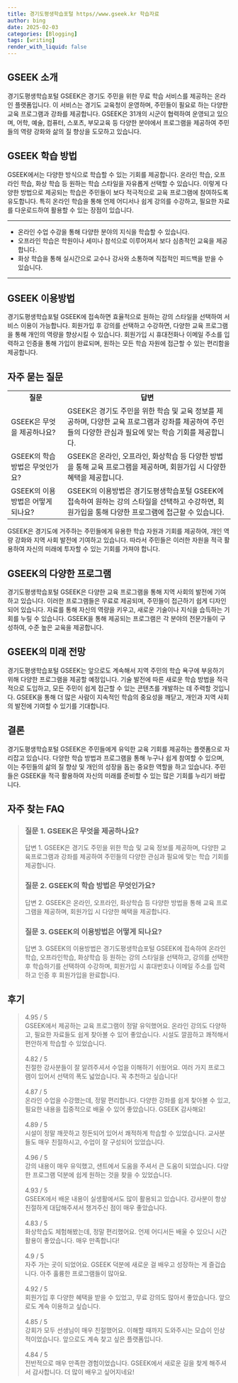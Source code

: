 ```yaml
---
title: 경기도평생학습포털 https//www.gseek.kr 학습자료
author: bing
date: 2025-02-03
categories: [Blogging]
tags: [writing]
render_with_liquid: false
---
```



<h2 id='GSEEK_소개'>GSEEK 소개</h2>

<p>경기도평생학습포털 GSEEK은 경기도 주민을 위한 무료 학습 서비스를 제공하는 온라인 플랫폼입니다. 이 서비스는 경기도 교육청이 운영하며, 주민들이 필요로 하는 다양한 교육 프로그램과 강좌를 제공합니다. GSEEK은 31개의 시군이 협력하여 운영되고 있으며, 어학, 예술, 컴퓨터, 스포츠, 부모교육 등 다양한 분야에서 프로그램을 제공하여 주민들의 역량 강화와 삶의 질 향상을 도모하고 있습니다.</p>

<h2 id='GSEEK_학습_방법'>GSEEK 학습 방법</h2>

<p>GSEEK에서는 다양한 방식으로 학습할 수 있는 기회를 제공합니다. 온라인 학습, 오프라인 학습, 화상 학습 등 원하는 학습 스타일을 자유롭게 선택할 수 있습니다. 이렇게 다양한 방법으로 제공되는 학습은 주민들이 보다 적극적으로 교육 프로그램에 참여하도록 유도합니다. 특히 온라인 학습을 통해 언제 어디서나 쉽게 강의를 수강하고, 필요한 자료를 다운로드하여 활용할 수 있는 장점이 있습니다.</p>

<hr />

<ul>
    <li>온라인 수업 수강을 통해 다양한 분야의 지식을 학습할 수 있습니다.</li>
    <li>오프라인 학습은 학원이나 세미나 참석으로 이루어져서 보다 심층적인 교육을 제공합니다.</li>
    <li>화상 학습을 통해 실시간으로 교수나 강사와 소통하며 직접적인 피드백을 받을 수 있습니다.</li>
</ul>

<hr />

<h2 id='GSEEK_이용방법'>GSEEK 이용방법</h2>

<p>경기도평생학습포털 GSEEK에 접속하면 효율적으로 원하는 강의 스타일을 선택하여 서비스 이용이 가능합니다. 회원가입 후 강의를 선택하고 수강하면, 다양한 교육 프로그램을 통해 개인의 역량을 향상시킬 수 있습니다. 회원가입 시 휴대전화나 이메일 주소를 입력하고 인증을 통해 가입이 완료되며, 원하는 모든 학습 자원에 접근할 수 있는 편리함을 제공합니다.</p>

<h2 id='자주_묻는_질문'>자주 묻는 질문</h2>

<table>
    <tr>
        <td style="text-align: center; height: 17px;"><b>질문</b></td>
        <td style="text-align: center; height: 17px;"><b>답변</b></td>
    </tr>
    <tr>
        <td>GSEEK은 무엇을 제공하나요?</td>
        <td>GSEEK은 경기도 주민을 위한 학습 및 교육 정보를 제공하며, 다양한 교육 프로그램과 강좌를 제공하여 주민들의 다양한 관심과 필요에 맞는 학습 기회를 제공합니다.</td>
    </tr>
    <tr>
        <td>GSEEK의 학습 방법은 무엇인가요?</td>
        <td>GSEEK은 온라인, 오프라인, 화상학습 등 다양한 방법을 통해 교육 프로그램을 제공하며, 회원가입 시 다양한 혜택을 제공합니다.</td>
    </tr>
    <tr>
        <td>GSEEK의 이용방법은 어떻게 되나요?</td>
        <td>GSEEK의 이용방법은 경기도평생학습포털 GSEEK에 접속하여 원하는 강의 스타일을 선택하고 수강하면, 회원가입을 통해 다양한 프로그램에 접근할 수 있습니다.</td>
    </tr>
</table>

<p>GSEEK은 경기도에 거주하는 주민들에게 유용한 학습 자원과 기회를 제공하여, 개인 역량 강화와 지역 사회 발전에 기여하고 있습니다. 따라서 주민들은 이러한 자원을 적극 활용하여 자신의 미래에 투자할 수 있는 기회를 가져야 합니다.</p>

<h2 id='GSEEK_프로그램'>GSEEK의 다양한 프로그램</h2>

<p>경기도평생학습포털 GSEEK은 다양한 교육 프로그램을 통해 지역 사회의 발전에 기여하고 있습니다. 이러한 프로그램들은 무료로 제공되며, 주민들이 접근하기 쉽게 디자인되어 있습니다. 자료를 통해 자신의 역량을 키우고, 새로운 기술이나 지식을 습득하는 기회를 누릴 수 있습니다. GSEEK을 통해 제공되는 프로그램은 각 분야의 전문가들이 구성하여, 수준 높은 교육을 제공합니다.</p>

<h2 id='미래_전망'>GSEEK의 미래 전망</h2>

<p>경기도평생학습포털 GSEEK는 앞으로도 계속해서 지역 주민의 학습 욕구에 부응하기 위해 다양한 프로그램을 제공할 예정입니다. 기술 발전에 따른 새로운 학습 방법을 적극적으로 도입하고, 모든 주민이 쉽게 접근할 수 있는 콘텐츠를 개발하는 데 주력할 것입니다. GSEEK을 통해 더 많은 사람이 지속적인 학습의 중요성을 깨닫고, 개인과 지역 사회의 발전에 기여할 수 있기를 기대합니다.</p>

<h2 id='결론'>결론</h2>

<p>경기도평생학습포털 GSEEK은 주민들에게 유익한 교육 기회를 제공하는 플랫폼으로 자리잡고 있습니다. 다양한 학습 방법과 프로그램을 통해 누구나 쉽게 참여할 수 있으며, 이는 주민들의 삶의 질 향상 및 개인의 성장을 돕는 중요한 역할을 하고 있습니다. 주민들은 GSEEK을 적극 활용하여 자신의 미래를 준비할 수 있는 많은 기회를 누리기 바랍니다.</p>


<h2 id='자주_찾는_FAQ'>자주 찾는 FAQ</h2>
<div itemscope="" itemtype="https://schema.org/FAQPage">
<blockquote>
<div itemscope="" itemprop="mainEntity" itemtype="https://schema.org/Question">
<h3 itemprop="name">질문 1. GSEEK은 무엇을 제공하나요?</h3>
<div itemscope="" itemprop="acceptedAnswer" itemtype="https://schema.org/Answer">
<span itemprop="text">
<p>답변 1. GSEEK은 경기도 주민을 위한 학습 및 교육 정보를 제공하며, 다양한 교육프로그램과 강좌를 제공하여 주민들의 다양한 관심과 필요에 맞는 학습 기회를 제공합니다.</p>
</span>
</div>
</div>
<div itemscope="" itemprop="mainEntity" itemtype="https://schema.org/Question">
<h3 itemprop="name">질문 2. GSEEK의 학습 방법은 무엇인가요?</h3>
<div itemscope="" itemprop="acceptedAnswer" itemtype="https://schema.org/Answer">
<span itemprop="text">
<p>답변 2. GSEEK은 온라인, 오프라인, 화상학습 등 다양한 방법을 통해 교육 프로그램을 제공하며, 회원가입 시 다양한 혜택을 제공합니다.</p>
</span>
</div>
</div>
<div itemscope="" itemprop="mainEntity" itemtype="https://schema.org/Question">
<h3 itemprop="name">질문 3. GSEEK의 이용방법은 어떻게 되나요?</h3>
<div itemscope="" itemprop="acceptedAnswer" itemtype="https://schema.org/Answer">
<span itemprop="text">
<p>답변 3. GSEEK의 이용방법은 경기도평생학습포털 GSEEK에 접속하여 온라인학습, 오프라인학습, 화상학습 등 원하는 강의 스타일을 선택하고, 강의를 선택한 후 학습하기를 선택하여 수강하며, 회원가입 시 휴대번호나 이메일 주소를 입력하고 인증 후 회원가입을 완료합니다.</p>
</span>
</div>
</div>
</blockquote>
</div>
<h2 id='후기'>후기</h2>
<div itemscope itemtype="https://schema.org/Product">
  <blockquote>
  <div itemprop="review" itemscope itemtype="https://schema.org/Review">
      <div itemprop="reviewRating" itemscope itemtype="https://schema.org/Rating"> <span itemprop="ratingValue">4.95</span> / <span itemprop="bestRating">5</span> </div>
      <span itemprop="reviewBody">GSEEK에서 제공하는 교육 프로그램이 정말 유익했어요. 온라인 강의도 다양하고, 필요한 자료들도 쉽게 찾아볼 수 있어 좋았습니다. 시설도 깔끔하고 쾌적해서 편안하게 학습할 수 있었습니다.</span>
  </div>
  <br>
  <div itemprop="review" itemscope itemtype="https://schema.org/Review">
      <div itemprop="reviewRating" itemscope itemtype="https://schema.org/Rating"> <span itemprop="ratingValue">4.82</span> / <span itemprop="bestRating">5</span> </div>
      <span itemprop="reviewBody">친절한 강사분들이 잘 알려주셔서 수업을 이해하기 쉬웠어요. 여러 가지 프로그램이 있어서 선택의 폭도 넓었습니다. 꼭 추천하고 싶습니다!</span>
  </div>
  <br>
  <div itemprop="review" itemscope itemtype="https://schema.org/Review">
      <div itemprop="reviewRating" itemscope itemtype="https://schema.org/Rating"> <span itemprop="ratingValue">4.87</span> / <span itemprop="bestRating">5</span> </div>
      <span itemprop="reviewBody">온라인 수업을 수강했는데, 정말 편리합니다. 다양한 강좌를 쉽게 찾아볼 수 있고, 필요한 내용을 집중적으로 배울 수 있어 좋았습니다. GSEEK 감사해요!</span>
  </div>
  <br>
  <div itemprop="review" itemscope itemtype="https://schema.org/Review">
      <div itemprop="reviewRating" itemscope itemtype="https://schema.org/Rating"> <span itemprop="ratingValue">4.89</span> / <span itemprop="bestRating">5</span> </div>
      <span itemprop="reviewBody">시설이 정말 깨끗하고 정돈되어 있어서 쾌적하게 학습할 수 있었습니다. 교사분들도 매우 친절하시고, 수업이 잘 구성되어 있었습니다.</span>
  </div>
  <br>
  <div itemprop="review" itemscope itemtype="https://schema.org/Review">
      <div itemprop="reviewRating" itemscope itemtype="https://schema.org/Rating"> <span itemprop="ratingValue">4.96</span> / <span itemprop="bestRating">5</span> </div>
      <span itemprop="reviewBody">강의 내용이 매우 유익했고, 샌트에서 도움을 주셔서 큰 도움이 되었습니다. 다양한 프로그램 덕분에 쉽게 원하는 것을 찾을 수 있었습니다.</span>
  </div>
  <br>
  <div itemprop="review" itemscope itemtype="https://schema.org/Review">
      <div itemprop="reviewRating" itemscope itemtype="https://schema.org/Rating"> <span itemprop="ratingValue">4.93</span> / <span itemprop="bestRating">5</span> </div>
      <span itemprop="reviewBody">GSEEK에서 배운 내용이 실생활에서도 많이 활용되고 있습니다. 강사분이 항상 친절하게 대답해주셔서 챙겨주신 점이 매우 좋았습니다.</span>
  </div>
  <br>
  <div itemprop="review" itemscope itemtype="https://schema.org/Review">
      <div itemprop="reviewRating" itemscope itemtype="https://schema.org/Rating"> <span itemprop="ratingValue">4.83</span> / <span itemprop="bestRating">5</span> </div>
      <span itemprop="reviewBody">화상학습도 체험해봤는데, 정말 편리했어요. 언제 어디서든 배울 수 있으니 시간 활용이 좋았습니다. 매우 만족합니다!</span>
  </div>
  <br>
  <div itemprop="review" itemscope itemtype="https://schema.org/Review">
      <div itemprop="reviewRating" itemscope itemtype="https://schema.org/Rating"> <span itemprop="ratingValue">4.9</span> / <span itemprop="bestRating">5</span> </div>
      <span itemprop="reviewBody">자주 가는 곳이 되었어요. GSEEK 덕분에 새로운 걸 배우고 성장하는 게 즐겁습니다. 아주 훌륭한 프로그램들이 많아요.</span>
  </div>
  <br>
  <div itemprop="review" itemscope itemtype="https://schema.org/Review">
      <div itemprop="reviewRating" itemscope itemtype="https://schema.org/Rating"> <span itemprop="ratingValue">4.92</span> / <span itemprop="bestRating">5</span> </div>
      <span itemprop="reviewBody">회원가입 후 다양한 혜택을 받을 수 있었고, 무료 강의도 많아서 좋았습니다. 앞으로도 계속 이용하고 싶습니다.</span>
  </div>
  <br>
  <div itemprop="review" itemscope itemtype="https://schema.org/Review">
      <div itemprop="reviewRating" itemscope itemtype="https://schema.org/Rating"> <span itemprop="ratingValue">4.85</span> / <span itemprop="bestRating">5</span> </div>
      <span itemprop="reviewBody">강회가 모두 선생님이 매우 친절했어요. 이해할 때까지 도와주시는 모습이 인상적이었습니다. 앞으로도 계속 찾고 싶은 플랫폼입니다.</span>
  </div>
  <br>
  <div itemprop="review" itemscope itemtype="https://schema.org/Review">
      <div itemprop="reviewRating" itemscope itemtype="https://schema.org/Rating"> <span itemprop="ratingValue">4.84</span> / <span itemprop="bestRating">5</span> </div>
      <span itemprop="reviewBody">전반적으로 매우 만족한 경험이었습니다. GSEEK에서 새로운 길을 찾게 해주셔서 감사합니다. 더 많이 배우고 싶어지네요!</span>
  </div>
  </blockquote>
</div>
